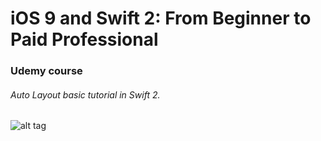# iOS 9 and Swift 2: From Beginner to Paid Professional
### Udemy course
###### Auto Layout basic tutorial in Swift 2.

![alt tag](https://github.com/woemike/auto-layout-basic/master/image.png)
